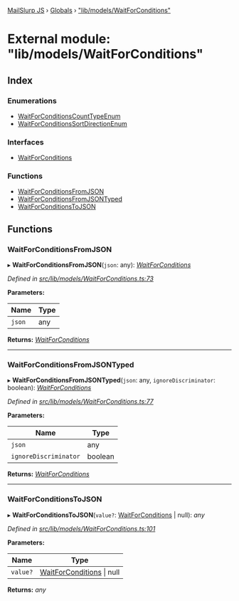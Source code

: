 [MailSlurp JS](../README.md) › [Globals](../globals.md) › ["lib/models/WaitForConditions"](_lib_models_waitforconditions_.md)

# External module: "lib/models/WaitForConditions"

## Index

### Enumerations

* [WaitForConditionsCountTypeEnum](../enums/_lib_models_waitforconditions_.waitforconditionscounttypeenum.md)
* [WaitForConditionsSortDirectionEnum](../enums/_lib_models_waitforconditions_.waitforconditionssortdirectionenum.md)

### Interfaces

* [WaitForConditions](../interfaces/_lib_models_waitforconditions_.waitforconditions.md)

### Functions

* [WaitForConditionsFromJSON](_lib_models_waitforconditions_.md#waitforconditionsfromjson)
* [WaitForConditionsFromJSONTyped](_lib_models_waitforconditions_.md#waitforconditionsfromjsontyped)
* [WaitForConditionsToJSON](_lib_models_waitforconditions_.md#waitforconditionstojson)

## Functions

###  WaitForConditionsFromJSON

▸ **WaitForConditionsFromJSON**(`json`: any): *[WaitForConditions](../interfaces/_lib_models_waitforconditions_.waitforconditions.md)*

*Defined in [src/lib/models/WaitForConditions.ts:73](https://github.com/mailslurp/mailslurp-client-ts-js/blob/fc9510a/src/lib/models/WaitForConditions.ts#L73)*

**Parameters:**

Name | Type |
------ | ------ |
`json` | any |

**Returns:** *[WaitForConditions](../interfaces/_lib_models_waitforconditions_.waitforconditions.md)*

___

###  WaitForConditionsFromJSONTyped

▸ **WaitForConditionsFromJSONTyped**(`json`: any, `ignoreDiscriminator`: boolean): *[WaitForConditions](../interfaces/_lib_models_waitforconditions_.waitforconditions.md)*

*Defined in [src/lib/models/WaitForConditions.ts:77](https://github.com/mailslurp/mailslurp-client-ts-js/blob/fc9510a/src/lib/models/WaitForConditions.ts#L77)*

**Parameters:**

Name | Type |
------ | ------ |
`json` | any |
`ignoreDiscriminator` | boolean |

**Returns:** *[WaitForConditions](../interfaces/_lib_models_waitforconditions_.waitforconditions.md)*

___

###  WaitForConditionsToJSON

▸ **WaitForConditionsToJSON**(`value?`: [WaitForConditions](../interfaces/_lib_models_waitforconditions_.waitforconditions.md) | null): *any*

*Defined in [src/lib/models/WaitForConditions.ts:101](https://github.com/mailslurp/mailslurp-client-ts-js/blob/fc9510a/src/lib/models/WaitForConditions.ts#L101)*

**Parameters:**

Name | Type |
------ | ------ |
`value?` | [WaitForConditions](../interfaces/_lib_models_waitforconditions_.waitforconditions.md) &#124; null |

**Returns:** *any*
